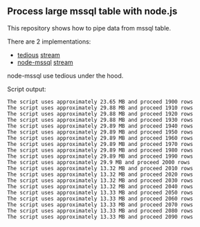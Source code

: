 ## Process large mssql table with node.js

This repository shows how to pipe data from mssql table.

There are 2 implementations:

* [tedious](https://github.com/tediousjs/tedious) [stream](./tedious/index.js)
* [node-mssql](https://github.com/tediousjs/node-mssql) [stream](./mssql/index.js)

node-mssql use tedious under the hood.

Script output:

```
The script uses approximately 23.65 MB and proceed 1900 rows
The script uses approximately 29.88 MB and proceed 1910 rows
The script uses approximately 29.88 MB and proceed 1920 rows
The script uses approximately 29.88 MB and proceed 1930 rows
The script uses approximately 29.89 MB and proceed 1940 rows
The script uses approximately 29.89 MB and proceed 1950 rows
The script uses approximately 29.89 MB and proceed 1960 rows
The script uses approximately 29.89 MB and proceed 1970 rows
The script uses approximately 29.89 MB and proceed 1980 rows
The script uses approximately 29.89 MB and proceed 1990 rows
The script uses approximately 29.9 MB and proceed 2000 rows
The script uses approximately 13.32 MB and proceed 2010 rows
The script uses approximately 13.32 MB and proceed 2020 rows
The script uses approximately 13.32 MB and proceed 2030 rows
The script uses approximately 13.32 MB and proceed 2040 rows
The script uses approximately 13.33 MB and proceed 2050 rows
The script uses approximately 13.33 MB and proceed 2060 rows
The script uses approximately 13.33 MB and proceed 2070 rows
The script uses approximately 13.33 MB and proceed 2080 rows
The script uses approximately 13.33 MB and proceed 2090 rows
```